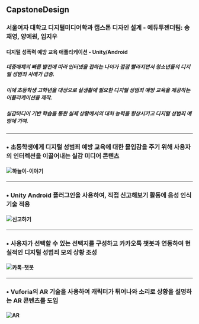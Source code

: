 ## CapstoneDesign
### 서울여자 대학교 디지털미디어학과 캡스톤 디자인 설계 - 에듀투젠더팀: 송채영, 양예원, 임지우
#### 디지털 성폭력 예방 교육 애플리케이션 - Unity/Android
##### 대중매체의 빠른 발전에 따라 인터넷을 접하는 나이가 점점 빨라지면서 청소년들의 디지털 성범죄 사례가 급증.
##### 이에 초등학생 고학년을 대상으로 실생활에 필요한 디지털 성범죄 예방 교육을 제공하는 어플리케이션을 제작.
##### 실감미디어 기반 학습을 통한 실제 상황에서의 대처 능력을 향상시키고 디지털 성범죄 예방에 기여.

---
### **• 초등학생에게 디지털 성범죄 예방 교육에 대한 몰입감을 주기 위해 사용자의 인터렉션을 이끌어내는 실감 미디어 콘텐츠**
#### ![하늘이-이야기](https://user-images.githubusercontent.com/69448918/115139335-4afdef00-a06c-11eb-827d-c8f6aab594f3.gif)
---
### **• Unity Android 플러그인을 사용하여, 직접 신고해보기 활동에 음성 인식 기술 적용**
#### ![신고하기](https://user-images.githubusercontent.com/69448918/115139372-80a2d800-a06c-11eb-9966-60fdf9c731ac.gif)
---
### **• 사용자가 선택할 수 있는 선택지를 구성하고 카카오톡 챗봇과 연동하여 현실적인 디지털 성범죄 모의 상황 조성**
#### ![카톡-챗봇](https://user-images.githubusercontent.com/69448918/115139239-b85d5000-a06b-11eb-9cd4-bbd59f255198.gif)
---
### **• Vuforia의 AR 기술을 사용하여 캐릭터가 튀어나와 소리로 상황을 설명하는 AR 콘텐츠를 도입**
#### ![AR](https://user-images.githubusercontent.com/69448918/115139710-5f42eb80-a06e-11eb-90ea-42486f6d0969.jpg)
